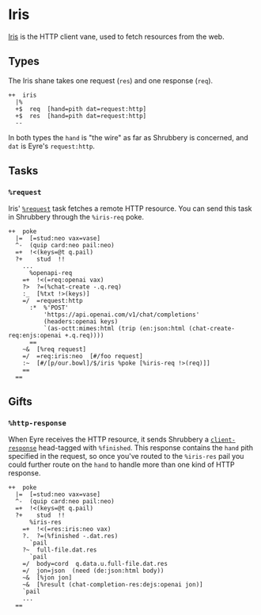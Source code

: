 # Iris

[Iris](https://docs.urbit.org/system/kernel/iris) is the HTTP client vane, used to fetch resources from the web.

## Types

The Iris shane takes one request (`res`) and one response (`req`).

```
++  iris
  |%
  +$  req  [hand=pith dat=request:http]
  +$  res  [hand=pith dat=request:http]
  --
```

In both types the `hand` is "the wire" as far as Shrubbery is concerned, and `dat` is Eyre's `request:http`.

## Tasks

### `%request`

Iris' [`%request`](https://docs.urbit.org/system/kernel/iris/reference/tasks#request) task fetches a remote HTTP resource. You can send this task in Shrubbery through the `%iris-req` poke.

```
++  poke
  |=  [=stud:neo vax=vase]
  ^-  (quip card:neo pail:neo)
  =+  !<(keys=@t q.pail)
  ?+    stud  !!
    ...
      %openapi-req
    =+  !<(=req:openai vax)
    ?>  ?=(%chat-create -.q.req)
    :_  [%txt !>(keys)]
    =/  =request:http
      :*  %'POST'
          'https://api.openai.com/v1/chat/completions'
          (headers:openai keys)
          `(as-octt:mimes:html (trip (en:json:html (chat-create-req:enjs:openai +.q.req))))
      ==
    ~&  [%req request]
    =/  =req:iris:neo  [#/foo request]
    :~  [#/[p/our.bowl]/$/iris %poke [%iris-req !>(req)]]
    ==
  ==
```

## Gifts

### `%http-response`

When Eyre receives the HTTP resource, it sends Shrubbery a [`client-response`](https://docs.urbit.org/system/kernel/iris/reference/data-types#client-response) head-tagged with `%finished`. This response contains the `hand` pith specified in the request, so once you've routed to the `%iris-res` pail you could further route on the `hand` to handle more than one kind of HTTP response.

```
++  poke
  |=  [=stud:neo vax=vase]
  ^-  (quip card:neo pail:neo)
  =+  !<(keys=@t q.pail)
  ?+    stud  !!
      %iris-res
    =+  !<(=res:iris:neo vax)
    ?.  ?=(%finished -.dat.res)
      `pail
    ?~  full-file.dat.res
      `pail
    =/  body=cord  q.data.u.full-file.dat.res
    =/  jon=json  (need (de:json:html body))
    ~&  [%jon jon]
    ~&  [%result (chat-completion-res:dejs:openai jon)]
    `pail
    ...
  ==
```

